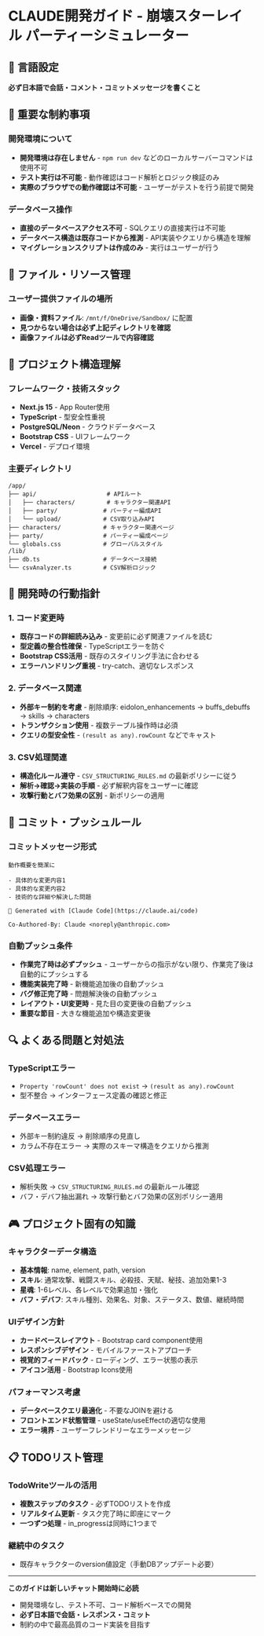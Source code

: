 # CLAUDE開発ガイド - 崩壊スターレイル パーティーシミュレーター

## 🗾 言語設定
**必ず日本語で会話・コメント・コミットメッセージを書くこと**

## 🚫 重要な制約事項

### 開発環境について
- **開発環境は存在しません** - `npm run dev` などのローカルサーバーコマンドは使用不可
- **テスト実行は不可能** - 動作確認はコード解析とロジック検証のみ
- **実際のブラウザでの動作確認は不可能** - ユーザーがテストを行う前提で開発

### データベース操作
- **直接のデータベースアクセス不可** - SQLクエリの直接実行は不可能
- **データベース構造は既存コードから推測** - API実装やクエリから構造を理解
- **マイグレーションスクリプトは作成のみ** - 実行はユーザーが行う

## 📂 ファイル・リソース管理

### ユーザー提供ファイルの場所
- **画像・資料ファイル**: `/mnt/f/OneDrive/Sandbox/` に配置
- **見つからない場合は必ず上記ディレクトリを確認**
- **画像ファイルは必ずReadツールで内容確認**

## 📁 プロジェクト構造理解

### フレームワーク・技術スタック
- **Next.js 15** - App Router使用
- **TypeScript** - 型安全性重視
- **PostgreSQL/Neon** - クラウドデータベース
- **Bootstrap CSS** - UIフレームワーク
- **Vercel** - デプロイ環境

### 主要ディレクトリ
```
/app/
├── api/                    # APIルート
│   ├── characters/         # キャラクター関連API
│   ├── party/             # パーティー編成API
│   └── upload/            # CSV取り込みAPI
├── characters/            # キャラクター関連ページ
├── party/                 # パーティー編成ページ
└── globals.css            # グローバルスタイル
/lib/
├── db.ts                  # データベース接続
└── csvAnalyzer.ts         # CSV解析ロジック
```

## 🎯 開発時の行動指針

### 1. コード変更時
- **既存コードの詳細読み込み** - 変更前に必ず関連ファイルを読む
- **型定義の整合性確保** - TypeScriptエラーを防ぐ
- **Bootstrap CSS活用** - 既存のスタイリング手法に合わせる
- **エラーハンドリング重視** - try-catch、適切なレスポンス

### 2. データベース関連
- **外部キー制約を考慮** - 削除順序: eidolon_enhancements → buffs_debuffs → skills → characters
- **トランザクション使用** - 複数テーブル操作時は必須
- **クエリの型安全性** - `(result as any).rowCount` などでキャスト

### 3. CSV処理関連
- **構造化ルール遵守** - `CSV_STRUCTURING_RULES.md` の最新ポリシーに従う
- **解析→確認→実装の手順** - 必ず解釈内容をユーザーに確認
- **攻撃行動とバフ効果の区別** - 新ポリシーの適用

## 📝 コミット・プッシュルール

### コミットメッセージ形式
```
動作概要を簡潔に

- 具体的な変更内容1
- 具体的な変更内容2
- 技術的な詳細や解決した問題

🤖 Generated with [Claude Code](https://claude.ai/code)

Co-Authored-By: Claude <noreply@anthropic.com>
```

### 自動プッシュ条件
- **作業完了時は必ずプッシュ** - ユーザーからの指示がない限り、作業完了後は自動的にプッシュする
- **機能実装完了時** - 新機能追加後の自動プッシュ
- **バグ修正完了時** - 問題解決後の自動プッシュ
- **レイアウト・UI変更時** - 見た目の変更後の自動プッシュ
- **重要な節目** - 大きな機能追加や構造変更後

## 🔍 よくある問題と対処法

### TypeScriptエラー
- `Property 'rowCount' does not exist` → `(result as any).rowCount`
- 型不整合 → インターフェース定義の確認と修正

### データベースエラー  
- 外部キー制約違反 → 削除順序の見直し
- カラム不存在エラー → 実際のスキーマ構造をクエリから推測

### CSV処理エラー
- 解析失敗 → `CSV_STRUCTURING_RULES.md` の最新ルール確認
- バフ・デバフ抽出漏れ → 攻撃行動とバフ効果の区別ポリシー適用

## 🎮 プロジェクト固有の知識

### キャラクターデータ構造
- **基本情報**: name, element, path, version
- **スキル**: 通常攻撃、戦闘スキル、必殺技、天賦、秘技、追加効果1-3
- **星魂**: 1-6レベル、各レベルで効果追加・強化
- **バフ・デバフ**: スキル種別、効果名、対象、ステータス、数値、継続時間


### UIデザイン方針
- **カードベースレイアウト** - Bootstrap card component使用
- **レスポンシブデザイン** - モバイルファーストアプローチ
- **視覚的フィードバック** - ローディング、エラー状態の表示
- **アイコン活用** - Bootstrap Icons使用

### パフォーマンス考慮
- **データベースクエリ最適化** - 不要なJOINを避ける
- **フロントエンド状態管理** - useState/useEffectの適切な使用
- **エラー境界** - ユーザーフレンドリーなエラーメッセージ

## 📋 TODOリスト管理

### TodoWriteツールの活用
- **複数ステップのタスク** - 必ずTODOリストを作成
- **リアルタイム更新** - タスク完了時に即座にマーク
- **一つずつ処理** - in_progressは同時に1つまで

### 継続中のタスク
- 既存キャラクターのversion値設定（手動DBアップデート必要）

---

**このガイドは新しいチャット開始時に必読**
- 開発環境なし、テスト不可、コード解析ベースでの開発
- **必ず日本語で会話・レスポンス・コミット**
- 制約の中で最高品質のコード実装を目指す